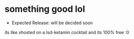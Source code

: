 # something good lol
* Expected Release: will be decided soon

 its like xhosted on a lsd-ketamin cocktail and its 100% free :0
